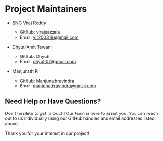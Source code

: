 # Project Maintainers 

- SNG Viraj Reddy
  - GitHub: virajsazzala
  - Email: vir200319@gmail.com

- Dhyuti Amit Tewani 
  - GitHub: Dhyuti
  - Email: dhyuti07@gmail.com
  
- Manjunath R
  - GitHub: Manjunathravindra
  - Email: manjunathravindra@gmail.com

## Need Help or Have Questions?

Don't hesitate to get in touch! Our team is here to assist you. You can reach out to us individually using our GitHub handles and email addresses listed above.

Thank you for your interest in our project!
